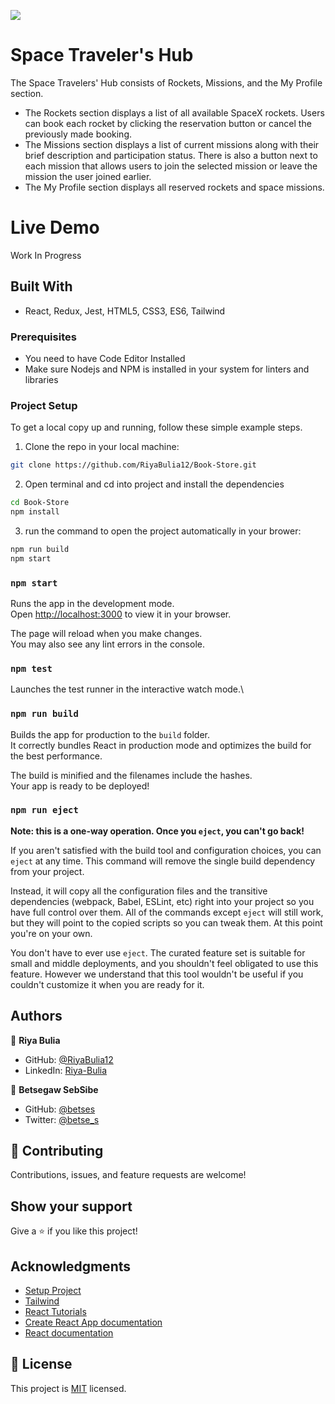 ![](https://img.shields.io/badge/Microverse-blueviolet)

# Space Traveler's Hub
The Space Travelers' Hub consists of Rockets, Missions, and the My Profile section.
- The Rockets section displays a list of all available SpaceX rockets. Users can book each rocket by clicking the reservation button or cancel the previously made booking.
- The Missions section displays a list of current missions along with their brief description and participation status. There is also a button next to each mission that allows users to join the selected mission or leave the mission the user joined earlier.
- The My Profile section displays all reserved rockets and space missions.


# Live Demo
Work In Progress

## Built With
- React, Redux, Jest, HTML5, CSS3, ES6, Tailwind

### Prerequisites

- You need to have Code Editor Installed
- Make sure Nodejs and NPM is installed in your system for linters and libraries

### Project Setup

To get a local copy up and running, follow these simple example steps.

1. Clone the repo in your local machine:
```bash
git clone https://github.com/RiyaBulia12/Book-Store.git
```
2. Open terminal and cd into project and install the dependencies
```bash
cd Book-Store
npm install
```

3. run the command to open the project automatically in your brower:
```bash
npm run build
npm start
```

### `npm start`

Runs the app in the development mode.\
Open [http://localhost:3000](http://localhost:3000) to view it in your browser.

The page will reload when you make changes.\
You may also see any lint errors in the console.

### `npm test`

Launches the test runner in the interactive watch mode.\

### `npm run build`

Builds the app for production to the `build` folder.\
It correctly bundles React in production mode and optimizes the build for the best performance.

The build is minified and the filenames include the hashes.\
Your app is ready to be deployed!

### `npm run eject`

**Note: this is a one-way operation. Once you `eject`, you can't go back!**

If you aren't satisfied with the build tool and configuration choices, you can `eject` at any time. This command will remove the single build dependency from your project.

Instead, it will copy all the configuration files and the transitive dependencies (webpack, Babel, ESLint, etc) right into your project so you have full control over them. All of the commands except `eject` will still work, but they will point to the copied scripts so you can tweak them. At this point you're on your own.

You don't have to ever use `eject`. The curated feature set is suitable for small and middle deployments, and you shouldn't feel obligated to use this feature. However we understand that this tool wouldn't be useful if you couldn't customize it when you are ready for it.


## Authors

👤 **Riya Bulia**

- GitHub: [@RiyaBulia12](https://github.com/RiyaBulia12)
- LinkedIn: [Riya-Bulia](https://linkedin.com/in/riya-bulia)

👤 **Betsegaw SebSibe**

- GitHub: [@betses](https://github.com/betses)
- Twitter: [@betse_s](https://twitter.com/betse_s)


## 🤝 Contributing

Contributions, issues, and feature requests are welcome!

## Show your support

Give a ⭐️ if you like this project!

## Acknowledgments

- [Setup Project](https://github.com/microverseinc/curriculum-react-redux/blob/main/group-project/project_space_travelers_hub.md)
- [Tailwind](https://tailwindcss.com/)
- [React Tutorials](https://ibaslogic.com/react-tutorial-for-beginners/)
- [Create React App documentation](https://facebook.github.io/create-react-app/docs/getting-started)
- [React documentation](https://reactjs.org/)

## 📝 License

This project is [MIT](./LICENSE) licensed.
